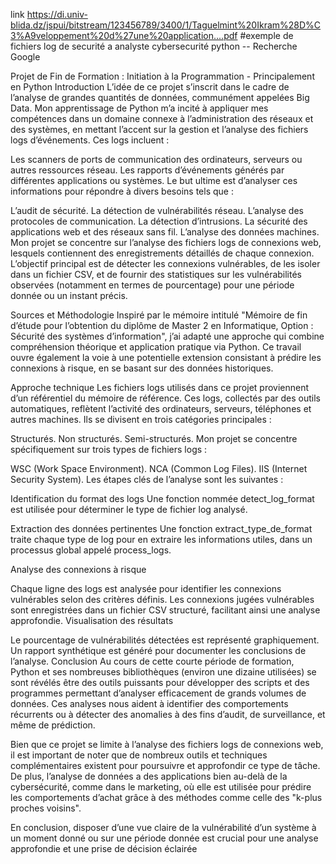 link
https://di.univ-blida.dz/jspui/bitstream/123456789/3400/1/Taguelmint%20Ikram%28D%C3%A9veloppement%20d%27une%20application....pdf
#exemple de fichiers log de securité a analyste cybersecurité python -- Recherche Google


Projet de Fin de Formation : Initiation à la Programmation - Principalement en Python
Introduction
L’idée de ce projet s’inscrit dans le cadre de l’analyse de grandes quantités de données, communément appelées Big Data. Mon apprentissage de Python m’a incité à appliquer mes compétences dans un domaine connexe à l’administration des réseaux et des systèmes, en mettant l’accent sur la gestion et l’analyse des fichiers logs d’événements. Ces logs incluent :

Les scanners de ports de communication des ordinateurs, serveurs ou autres ressources réseau.
Les rapports d’événements générés par différentes applications ou systèmes.
Le but ultime est d’analyser ces informations pour répondre à divers besoins tels que :

L’audit de sécurité.
La détection de vulnérabilités réseau.
L’analyse des protocoles de communication.
La détection d’intrusions.
La sécurité des applications web et des réseaux sans fil.
L’analyse des données machines.
Mon projet se concentre sur l’analyse des fichiers logs de connexions web, lesquels contiennent des enregistrements détaillés de chaque connexion. L’objectif principal est de détecter les connexions vulnérables, de les isoler dans un fichier CSV, et de fournir des statistiques sur les vulnérabilités observées (notamment en termes de pourcentage) pour une période donnée ou un instant précis.

Sources et Méthodologie
Inspiré par le mémoire intitulé "Mémoire de fin d’étude pour l’obtention du diplôme de Master 2 en Informatique, Option : Sécurité des systèmes d’information", j’ai adapté une approche qui combine compréhension théorique et application pratique via Python. Ce travail ouvre également la voie à une potentielle extension consistant à prédire les connexions à risque, en se basant sur des données historiques.

Approche technique
Les fichiers logs utilisés dans ce projet proviennent d’un référentiel du mémoire de référence. Ces logs, collectés par des outils automatiques, reflètent l’activité des ordinateurs, serveurs, téléphones et autres machines. Ils se divisent en trois catégories principales :

Structurés.
Non structurés.
Semi-structurés.
Mon projet se concentre spécifiquement sur trois types de fichiers logs :

WSC (Work Space Environment).
NCA (Common Log Files).
IIS (Internet Security System).
Les étapes clés de l’analyse sont les suivantes :

Identification du format des logs
Une fonction nommée detect_log_format est utilisée pour déterminer le type de fichier log analysé.

Extraction des données pertinentes
Une fonction extract_type_de_format traite chaque type de log pour en extraire les informations utiles, dans un processus global appelé process_logs.

Analyse des connexions à risque

Chaque ligne des logs est analysée pour identifier les connexions vulnérables selon des critères définis.
Les connexions jugées vulnérables sont enregistrées dans un fichier CSV structuré, facilitant ainsi une analyse approfondie.
Visualisation des résultats

Le pourcentage de vulnérabilités détectées est représenté graphiquement.
Un rapport synthétique est généré pour documenter les conclusions de l’analyse.
Conclusion
Au cours de cette courte période de formation, Python et ses nombreuses bibliothèques (environ une dizaine utilisées) se sont révélés être des outils puissants pour développer des scripts et des programmes permettant d’analyser efficacement de grands volumes de données. Ces analyses nous aident à identifier des comportements récurrents ou à détecter des anomalies à des fins d’audit, de surveillance, et même de prédiction.

Bien que ce projet se limite à l’analyse des fichiers logs de connexions web, il est important de noter que de nombreux outils et techniques complémentaires existent pour poursuivre et approfondir ce type de tâche. De plus, l’analyse de données a des applications bien au-delà de la cybersécurité, comme dans le marketing, où elle est utilisée pour prédire les comportements d’achat grâce à des méthodes comme celle des "k-plus proches voisins".

En conclusion, disposer d’une vue claire de la vulnérabilité d’un système à un moment donné ou sur une période donnée est crucial pour une analyse approfondie et une prise de décision éclairée

